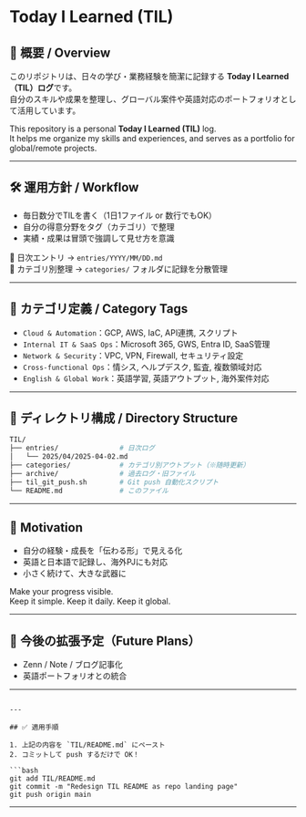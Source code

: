 # Today I Learned (TIL)

## 📘 概要 / Overview

このリポジトリは、日々の学び・業務経験を簡潔に記録する **Today I Learned（TIL）ログ**です。  
自分のスキルや成果を整理し、グローバル案件や英語対応のポートフォリオとして活用しています。

This repository is a personal **Today I Learned (TIL)** log.  
It helps me organize my skills and experiences, and serves as a portfolio for global/remote projects.

---

## 🛠️ 運用方針 / Workflow

- 毎日数分でTILを書く（1日1ファイル or 数行でもOK）
- 自分の得意分野をタグ（カテゴリ）で整理
- 実績・成果は冒頭で強調して見せ方を意識

📌 日次エントリ → `entries/YYYY/MM/DD.md`  
📌 カテゴリ別整理 → `categories/` フォルダに記録を分散管理

---

## 🧩 カテゴリ定義 / Category Tags

- `Cloud & Automation`：GCP, AWS, IaC, API連携, スクリプト
- `Internal IT & SaaS Ops`：Microsoft 365, GWS, Entra ID, SaaS管理
- `Network & Security`：VPC, VPN, Firewall, セキュリティ設定
- `Cross-functional Ops`：情シス, ヘルプデスク, 監査, 複数領域対応
- `English & Global Work`：英語学習, 英語アウトプット, 海外案件対応

---

## 📂 ディレクトリ構成 / Directory Structure

```bash
TIL/
├── entries/               # 日次ログ
│   └── 2025/04/2025-04-02.md
├── categories/            # カテゴリ別アウトプット（※随時更新）
├── archive/               # 過去ログ・旧ファイル
├── til_git_push.sh        # Git push 自動化スクリプト
└── README.md              # このファイル
```

---

## 💬 Motivation

- 自分の経験・成長を「伝わる形」で見える化
- 英語と日本語で記録し、海外PJにも対応
- 小さく続けて、大きな武器に

Make your progress visible.  
Keep it simple. Keep it daily. Keep it global.

---

## 🔗 今後の拡張予定（Future Plans）

- Zenn / Note / ブログ記事化
- 英語ポートフォリオとの統合

---
```

---

## ✅ 適用手順

1. 上記の内容を `TIL/README.md` にペースト
2. コミットして push するだけで OK！

```bash
git add TIL/README.md
git commit -m "Redesign TIL README as repo landing page"
git push origin main
```

---